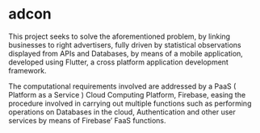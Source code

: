 # adcon
This project seeks to solve the aforementioned problem, by linking businesses to right advertisers, fully driven by statistical observations displayed from APIs and Databases, by means of a mobile application, developed using Flutter, a cross platform application development framework. 

The computational requirements involved are addressed by a PaaS ( Platform as a Service ) Cloud Computing Platform, Firebase, easing the procedure involved in carrying out multiple functions such as performing operations on Databases in the cloud, Authentication and other user services by means of Firebase’ FaaS functions.
